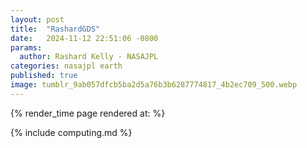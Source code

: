 ```yaml
---
layout: post
title:  "RashardGDS"
date:   2024-11-12 22:51:06 -0800
params:
  author: Rashard Kelly - NASAJPL
categories: nasajpl earth 
published: true
image: tumblr_9ab057dfcb5ba2d5a76b3b6287774817_4b2ec709_500.webp
---
```


<p>{% render_time page rendered at: %}</p>
{% include computing.md %}